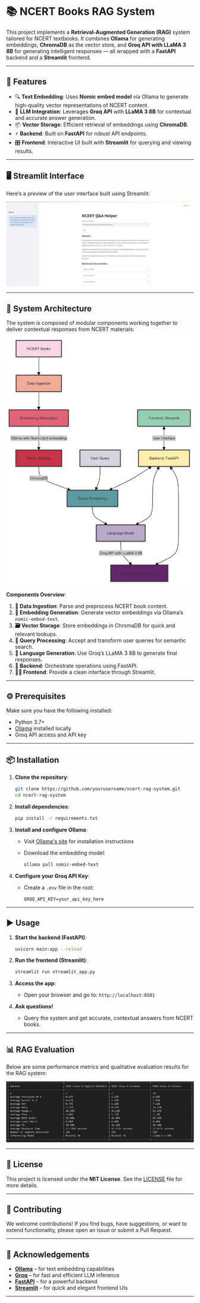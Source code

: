 # 📚 NCERT Books RAG System

This project implements a **Retrieval-Augmented Generation (RAG)** system tailored for NCERT textbooks. It combines **Ollama** for generating embeddings, **ChromaDB** as the vector store, and **Groq API with LLaMA 3 8B** for generating intelligent responses — all wrapped with a **FastAPI** backend and a **Streamlit** frontend.

---

## 🚀 Features

* 🔍 **Text Embedding**: Uses **Nomic embed model** via Ollama to generate high-quality vector representations of NCERT content.
* 🧠 **LLM Integration**: Leverages **Groq API** with **LLaMA 3 8B** for contextual and accurate answer generation.
* 📦 **Vector Storage**: Efficient retrieval of embeddings using **ChromaDB**.
* ⚡ **Backend**: Built on **FastAPI** for robust API endpoints.
* 🎛️ **Frontend**: Interactive UI built with **Streamlit** for querying and viewing results.

---

## 🖥️ Streamlit Interface

Here’s a preview of the user interface built using Streamlit:

![NCERT Books RAG System Streamlit Interface](ncert_1.png)

---

## 🧩 System Architecture

The system is composed of modular components working together to deliver contextual responses from NCERT materials:

![NCERT Books RAG System Architecture](rag_architecture.png)

**Components Overview**:

1. **📘 Data Ingestion**: Parse and preprocess NCERT book content.
2. **🔢 Embedding Generation**: Generate vector embeddings via Ollama’s `nomic-embed-text`.
3. **🗃️ Vector Storage**: Store embeddings in ChromaDB for quick and relevant lookups.
4. **🧾 Query Processing**: Accept and transform user queries for semantic search.
5. **🤖 Language Generation**: Use Groq’s LLaMA 3 8B to generate final responses.
6. **🧪 Backend**: Orchestrate operations using FastAPI.
7. **🧑‍💻 Frontend**: Provide a clean interface through Streamlit.

---

## ⚙️ Prerequisites

Make sure you have the following installed:

* Python 3.7+
* [Ollama](https://ollama.ai) installed locally
* Groq API access and API key

---

## 📦 Installation

1. **Clone the repository**:

   ```bash
   git clone https://github.com/yourusername/ncert-rag-system.git
   cd ncert-rag-system
   ```

2. **Install dependencies**:

   ```bash
   pip install -r requirements.txt
   ```

3. **Install and configure Ollama**:

   * Visit [Ollama's site](https://ollama.ai) for installation instructions
   * Download the embedding model:

     ```bash
     ollama pull nomic-embed-text
     ```

4. **Configure your Groq API Key**:

   * Create a `.env` file in the root:

     ```
     GROQ_API_KEY=your_api_key_here
     ```

---

## ▶️ Usage

1. **Start the backend (FastAPI)**:

   ```bash
   uvicorn main:app --reload
   ```

2. **Run the frontend (Streamlit)**:

   ```bash
   streamlit run streamlit_app.py
   ```

3. **Access the app**:

   * Open your browser and go to: `http://localhost:8501`

4. **Ask questions!**

   * Query the system and get accurate, contextual answers from NCERT books.

---

## 📊 RAG Evaluation

Below are some performance metrics and qualitative evaluation results for the RAG system:

![RAG Evaluation Results](RAG_evaluation_result.png)

---

## 📝 License

This project is licensed under the **MIT License**. See the [LICENSE](LICENSE) file for more details.

---

## 🤝 Contributing

We welcome contributions! If you find bugs, have suggestions, or want to extend functionality, please open an issue or submit a Pull Request.

---

## 🙏 Acknowledgements

* [**Ollama**](https://ollama.ai) – for text embedding capabilities
* [**Groq**](https://groq.com) – for fast and efficient LLM inference
* [**FastAPI**](https://fastapi.tiangolo.com) – for a powerful backend
* [**Streamlit**](https://streamlit.io) – for quick and elegant frontend UIs

---